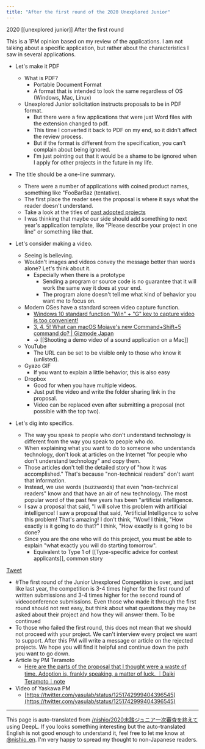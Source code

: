```yaml
---
title: "After the first round of the 2020 Unexplored Junior"
---
```


2020 [[unexplored junior]] After the first round

This is a 1PM opinion based on my review of the applications. I am not talking about a specific application, but rather about the characteristics I saw in several applications.

- Let's make it PDF
    - What is PDF?
        - Portable Document Format
        - A format that is intended to look the same regardless of OS (Windows, Mac, Linux)
    - Unexplored Junior solicitation instructs proposals to be in PDF format.
        - But there were a few applications that were just Word files with the extension changed to pdf.
        - This time I converted it back to PDF on my end, so it didn't affect the review process.
        - But if the format is different from the specification, you can't complain about being ignored.
        - I'm just pointing out that it would be a shame to be ignored when I apply for other projects in the future in my life.

- The title should be a one-line summary.
    - There were a number of applications with coined product names, something like "FooBarBaz (tentative).
    - The first place the reader sees the proposal is where it says what the reader doesn't understand.
    - Take a look at the titles of [past adopted projects](https://jr.mitou.org/projects/)
    - I was thinking that maybe our side should add something to next year's application template, like "Please describe your project in one line" or something like that.

- Let's consider making a video.
    - Seeing is believing.
    - Wouldn't images and videos convey the message better than words alone? Let's think about it.
        - Especially when there is a prototype
            - Sending a program or source code is no guarantee that it will work the same way it does at your end.
            - The program alone doesn't tell me what kind of behavior you want me to focus on.
    - Modern OSes have a standard screen video capture function.
        - [Windows 10 standard function "Win" + "G" key to capture video is too convenient!](https://omoiji.com/windows10-movie-capture/)
        - [3, 4, 5! What can macOS Mojave's new Command+Shift+5 command do? | Gizmode Japan](https://www.gizmodo.jp/2018/09/command-shift-5.html)
        - → [[Shooting a demo video of a sound application on a Mac]]
    - YouTube
        - The URL can be set to be visible only to those who know it (unlisted).
    - Gyazo GIF
        - If you want to explain a little behavior, this is also easy
    - Dropbox
        - Good for when you have multiple videos.
        - Just put the video and write the folder sharing link in the proposal.
        - Video can be replaced even after submitting a proposal (not possible with the top two).

- Let's dig into specifics.
    - The way you speak to people who don't understand technology is different from the way you speak to people who do.
    - When explaining what you want to do to someone who understands technology, don't look at articles on the Internet "for people who don't understand technology" and copy them.
    - Those articles don't tell the detailed story of "how it was accomplished." That's because "non-technical readers" don't want that information.
    - Instead, we use words (buzzwords) that even "non-technical readers" know and that have an air of new technology. The most popular word of the past few years has been "artificial intelligence.
    - I saw a proposal that said, "I will solve this problem with artificial intelligence! I saw a proposal that said, "Artificial Intelligence to solve this problem! That's amazing! I don't think, "Wow! I think, "How exactly is it going to do that?" I think, "How exactly is it going to be done?
    - Since you are the one who will do this project, you must be able to explain "what exactly you will do starting tomorrow".
        - Equivalent to Type 1 of [[Type-specific advice for contest applicants]], common story

[Tweet](https://twitter.com/nishio/status/1251851917401047041)
- #The first round of the Junior Unexplored Competition is over, and just like last year, the competition is 3-4 times higher for the first round of written submissions and 3-4 times higher for the second round of videoconference submissions. Even those who made it through the first round should not rest easy, but think about what questions they may be asked about their project and how they will answer them. To be continued
- To those who failed the first round, this does not mean that we should not proceed with your project. We can't interview every project we want to support. After this PM will write a message or article on the rejected projects. We hope you will find it helpful and continue down the path you want to go down.
- Article by PM Teramoto
    - [Here are the parts of the proposal that I thought were a waste of time. Adoption is, frankly speaking, a matter of luck. ｜Daiki Teramoto｜note](https://note.com/teramotodaiki/n/n148d35899016)
- Video of Yaskawa PM
    - [https://twitter.com/yasulab/status/1251742999404396545](https://twitter.com/yasulab/status/1251742999404396545)

---
This page is auto-translated from [/nishio/2020未踏ジュニア一次審査を終えて](https://scrapbox.io/nishio/2020未踏ジュニア一次審査を終えて) using DeepL. If you looks something interesting but the auto-translated English is not good enough to understand it, feel free to let me know at [@nishio_en](https://twitter.com/nishio_en). I'm very happy to spread my thought to non-Japanese readers.
